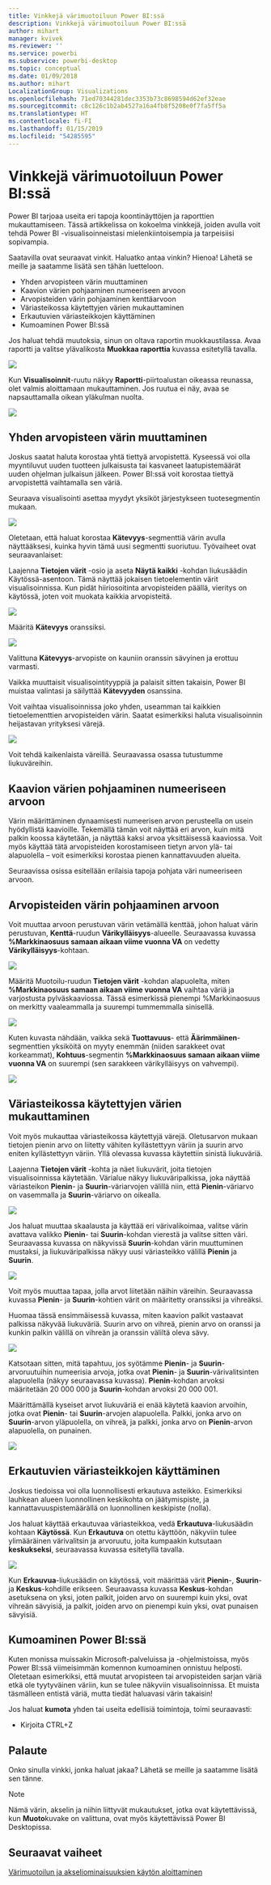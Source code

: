 ```yaml
---
title: Vinkkejä värimuotoiluun Power BI:ssä
description: Vinkkejä värimuotoiluun Power BI:ssä
author: mihart
manager: kvivek
ms.reviewer: ''
ms.service: powerbi
ms.subservice: powerbi-desktop
ms.topic: conceptual
ms.date: 01/09/2018
ms.author: mihart
LocalizationGroup: Visualizations
ms.openlocfilehash: 71ed70344281dec3353b73c8698594d62ef32eae
ms.sourcegitcommit: c8c126c1b2ab4527a16a4fb8f5208e0f7fa5ff5a
ms.translationtype: HT
ms.contentlocale: fi-FI
ms.lasthandoff: 01/15/2019
ms.locfileid: "54285595"
---
```

# <a name="tips-and-tricks-for-color-formatting-in-power-bi"></a>Vinkkejä värimuotoiluun Power BI:ssä
Power BI tarjoaa useita eri tapoja koontinäyttöjen ja raporttien mukauttamiseen. Tässä artikkelissa on kokoelma vinkkejä, joiden avulla voit tehdä Power BI -visualisoinneistasi mielenkiintoisempia ja tarpeisiisi sopivampia.

Saatavilla ovat seuraavat vinkit. Haluatko antaa vinkin? Hienoa! Lähetä se meille ja saatamme lisätä sen tähän luetteloon.

* Yhden arvopisteen värin muuttaminen
* Kaavion värien pohjaaminen numeeriseen arvoon
* Arvopisteiden värin pohjaaminen kenttäarvoon
* Väriasteikossa käytettyjen värien mukauttaminen
* Erkautuvien väriasteikkojen käyttäminen
* Kumoaminen Power BI:ssä

Jos haluat tehdä muutoksia, sinun on oltava raportin muokkaustilassa. Avaa raportti ja valitse ylävalikosta **Muokkaa raporttia** kuvassa esitetyllä tavalla.

![](media/service-tips-and-tricks-for-color-formatting/power-bi-edit.png)

Kun **Visualisoinnit**-ruutu näkyy **Raportti**-piirtoalustan oikeassa reunassa, olet valmis aloittamaan mukauttaminen. Jos ruutua ei näy, avaa se napsauttamalla oikean yläkulman nuolta.

![](media/service-tips-and-tricks-for-color-formatting/power-bi-formatting-pane.png)

## <a name="change-the-color-of-a-single-data-point"></a>Yhden arvopisteen värin muuttaminen
Joskus saatat haluta korostaa yhtä tiettyä arvopistettä. Kyseessä voi olla myyntiluvut uuden tuotteen julkaisusta tai kasvaneet laatupistemäärät uuden ohjelman julkaisun jälkeen. Power BI:ssä voit korostaa tiettyä arvopistettä vaihtamalla sen väriä.

Seuraava visualisointi asettaa myydyt yksiköt järjestykseen tuotesegmentin mukaan. 

![](media/service-tips-and-tricks-for-color-formatting/power-bi-grey.png)

Oletetaan, että haluat korostaa **Kätevyys**-segmenttiä värin avulla näyttääksesi, kuinka hyvin tämä uusi segmentti suoriutuu. Työvaiheet ovat seuraavanlaiset:

Laajenna **Tietojen värit** -osio ja aseta **Näytä kaikki** -kohdan liukusäädin Käytössä-asentoon. Tämä näyttää jokaisen tietoelementin värit visualisoinnissa. Kun pidät hiiriosoitinta arvopisteiden päällä, vieritys on käytössä, joten voit muokata kaikkia arvopisteitä.

![](media/service-tips-and-tricks-for-color-formatting/power-bi-show-all.png)

Määritä **Kätevyys** oranssiksi. 

![](media/service-tips-and-tricks-for-color-formatting/power-bi-orange.png)

Valittuna **Kätevyys**-arvopiste on kauniin oranssin sävyinen ja erottuu varmasti.

Vaikka muuttaisit visualisointityyppiä ja palaisit sitten takaisin, Power BI muistaa valintasi ja säilyttää **Kätevyyden** osanssina.

Voit vaihtaa visualisoinnissa joko yhden, useamman tai kaikkien tietoelementtien arvopisteiden värin. Saatat esimerkiksi haluta visualisoinnin heijastavan yrityksesi värejä. 

![](media/service-tips-and-tricks-for-color-formatting/power-bi-corporate.png)

Voit tehdä kaikenlaista väreillä. Seuraavassa osassa tutustumme liukuväreihin.

## <a name="base-the-colors-of-a-chart-on-a-numeric-value"></a>Kaavion värien pohjaaminen numeeriseen arvoon
Värin määrittäminen dynaamisesti numeerisen arvon perusteella on usein hyödyllistä kaavioille. Tekemällä tämän voit näyttää eri arvon, kuin mitä palkin koossa käytetään, ja näyttää kaksi arvoa yksittäisessä kaaviossa. Voit myös käyttää tätä arvopisteiden korostamiseen tietyn arvon ylä- tai alapuolella – voit esimerkiksi korostaa pienen kannattavuuden alueita.

Seuraavissa osissa esitellään erilaisia tapoja pohjata väri numeeriseen arvoon.

## <a name="base-the-color-of-data-points-on-a-value"></a>Arvopisteiden värin pohjaaminen arvoon
Voit muuttaa arvoon perustuvan värin vetämällä kenttää, johon haluat värin perustuvan, **Kenttä**-ruudun **Värikylläisyys**-alueelle. Seuraavassa kuvassa **%Markkinaosuus samaan aikaan viime vuonna VA** on vedetty **Värikylläisyys**-kohtaan. 

![](media/service-tips-and-tricks-for-color-formatting/power-bi-color-saturation.png)

Määritä Muotoilu-ruudun **Tietojen värit** -kohdan alapuolelta, miten **%Markkinaosuus samaan aikaan viime vuonna VA** vaihtaa väriä ja varjostusta pylväskaaviossa. Tässä esimerkissä pienempi %Markkinaosuus on merkitty vaaleammalla ja suurempi tummemmalla sinisellä.


![](media/service-tips-and-tricks-for-color-formatting/power-bi-data-colors2.png)


Kuten kuvasta nähdään, vaikka sekä **Tuottavuus**- että **Äärimmäinen**-segmenttien yksiköitä on myyty enemmän (niiden sarakkeet ovat korkeammat), **Kohtuus**-segmentin **%Markkinaosuus samaan aikaan viime vuonna VA** on suurempi (sen sarakkeen värikylläisyys on vahvempi).

![](media/service-tips-and-tricks-for-color-formatting/power-bi-saturation.png)

## <a name="customize-the-colors-used-in-the-color-scale"></a>Väriasteikossa käytettyjen värien mukauttaminen
Voit myös mukauttaa väriasteikossa käytettyjä värejä. Oletusarvon mukaan tietojen pienin arvo on liitetty vähiten kyllästettyyn väriin ja suurin arvo eniten kyllästettyyn väriin. Yllä olevassa kuvassa käytettiin sinistä liukuväriä. 

Laajenna **Tietojen värit** -kohta ja näet liukuvärit, joita tietojen visualisoinnissa käytetään. Värialue näkyy liukuväripalkissa, joka näyttää väriasteikon **Pienin**- ja **Suurin**-väriarvojen välillä niin, että **Pienin**-väriarvo on vasemmalla ja **Suurin**-väriarvo on oikealla.

![](media/service-tips-and-tricks-for-color-formatting/power-bi-data-colors2.png)


Jos haluat muuttaa skaalausta ja käyttää eri värivalikoimaa, valitse värin avattava valikko **Pienin**- tai **Suurin**-kohdan vierestä ja valitse sitten väri. Seuraavassa kuvassa on näkyvissä **Suurin**-kohdan värin muuttuminen mustaksi, ja liukuväripalkissa näkyy uusi väriasteikko välillä **Pienin** ja **Suurin**.

![](media/service-tips-and-tricks-for-color-formatting/tipstrickscolor_11.png)

Voit myös muuttaa tapaa, jolla arvot liitetään näihin väreihin. Seuraavassa kuvassa **Pienin**- ja **Suurin**-kohtien värit on määritetty oranssiksi ja vihreäksi.

Huomaa tässä ensimmäisessä kuvassa, miten kaavion palkit vastaavat palkissa näkyvää liukuväriä. Suurin arvo on vihreä, pienin arvo on oranssi ja kunkin palkin välillä on vihreän ja oranssin väliltä oleva sävy.

![](media/service-tips-and-tricks-for-color-formatting/tipstrickscolor_12.png)

Katsotaan sitten, mitä tapahtuu, jos syötämme **Pienin**- ja **Suurin**-arvoruutuihin numeerisia arvoja, jotka ovat **Pienin**- ja **Suurin**-värivalitsinten alapuolella (näkyy seuraavassa kuvassa). **Pienin**-kohdan arvoksi määritetään 20 000 000 ja **Suurin**-kohdan arvoksi 20 000 001.

Määrittämällä kyseiset arvot liukuväriä ei enää käytetä kaavion arvoihin, jotka ovat **Pienin**- tai **Suurin**-arvojen alapuolella. Palkki, jonka arvo on **Suurin**-arvon yläpuolella, on vihreä, ja palkki, jonka arvo on **Pienin**-arvon alapuolella, on punainen.

![](media/service-tips-and-tricks-for-color-formatting/tipstrickscolor_13.png)

## <a name="use-diverging-color-scales"></a>Erkautuvien väriasteikkojen käyttäminen
Joskus tiedoissa voi olla luonnollisesti erkautuva asteikko. Esimerkiksi lauhkean alueen luonnollinen keskikohta on jäätymispiste, ja kannattavuuspistemäärällä on luonnollinen keskipiste (nolla).

Jos haluat käyttää erkautuvaa väriasteikkoa, vedä **Erkautuva**-liukusäädin kohtaan **Käytössä**. Kun **Erkautuva** on otettu käyttöön, näkyviin tulee ylimääräinen värivalitsin ja arvoruutu, joita kumpaakin kutsutaan **keskukseksi**, seuraavassa kuvassa esitetyllä tavalla.

![](media/service-tips-and-tricks-for-color-formatting/tipstrickscolor_14.png)

Kun **Erkauvua**-liukusäädin on käytössä, voit määrittää värit **Pienin**-, **Suurin**- ja **Keskus**-kohdille erikseen. Seuraavassa kuvassa **Keskus**-kohdan asetuksena on yksi, joten palkit, joiden arvo on suurempi kuin yksi, ovat vihreän sävyisiä, ja palkit, joiden arvo on pienempi kuin yksi, ovat punaisen sävyisiä.

## <a name="how-to-undo-in-power-bi"></a>Kumoaminen Power BI:ssä
Kuten monissa muissakin Microsoft-palveluissa ja -ohjelmistoissa, myös Power BI:ssä viimeisimmän komennon kumoaminen onnistuu helposti. Oletetaan esimerkiksi, että muutat arvopisteen tai arvopisteiden sarjan väriä etkä ole tyytyväinen väriin, kun se tulee näkyviin visualisoinnissa. Et muista täsmälleen entistä väriä, mutta tiedät haluavasi värin takaisin!

Jos haluat **kumota** yhden tai useita edellisiä toimintoja, toimi seuraavasti:

- Kirjoita CTRL+Z

## <a name="feedback"></a>Palaute
Onko sinulla vinkki, jonka haluat jakaa? Lähetä se meille ja saatamme lisätä sen tänne.

>[!NOTE]
>Nämä värin, akselin ja niihin liittyvät mukautukset, jotka ovat käytettävissä, kun **Muoto**kuvake on valittuna, ovat myös käytettävissä Power BI Desktopissa.

## <a name="next-steps"></a>Seuraavat vaiheet
[Värimuotoilun ja akseliominaisuuksien käytön aloittaminen](service-getting-started-with-color-formatting-and-axis-properties.md)

